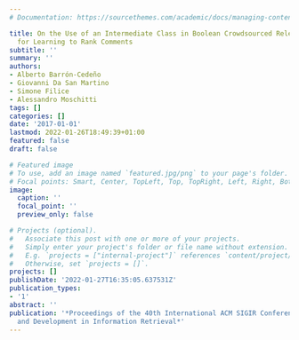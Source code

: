```yaml
---
# Documentation: https://sourcethemes.com/academic/docs/managing-content/

title: On the Use of an Intermediate Class in Boolean Crowdsourced Relevance Annotations
  for Learning to Rank Comments
subtitle: ''
summary: ''
authors:
- Alberto Barrón-Cedeño
- Giovanni Da San Martino
- Simone Filice
- Alessandro Moschitti
tags: []
categories: []
date: '2017-01-01'
lastmod: 2022-01-26T18:49:39+01:00
featured: false
draft: false

# Featured image
# To use, add an image named `featured.jpg/png` to your page's folder.
# Focal points: Smart, Center, TopLeft, Top, TopRight, Left, Right, BottomLeft, Bottom, BottomRight.
image:
  caption: ''
  focal_point: ''
  preview_only: false

# Projects (optional).
#   Associate this post with one or more of your projects.
#   Simply enter your project's folder or file name without extension.
#   E.g. `projects = ["internal-project"]` references `content/project/deep-learning/index.md`.
#   Otherwise, set `projects = []`.
projects: []
publishDate: '2022-01-27T16:35:05.637531Z'
publication_types:
- '1'
abstract: ''
publication: '*Proceedings of the 40th International ACM SIGIR Conference on Research
  and Development in Information Retrieval*'
---
```


